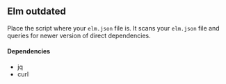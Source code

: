 Elm outdated
------------

Place the script where your `elm.json` file is.
It scans your `elm.json` file and queries for newer version of direct dependencies.


#### Dependencies
* jq
* curl
